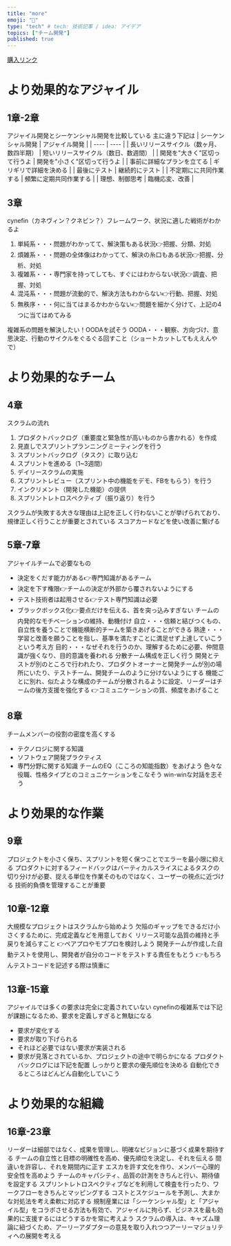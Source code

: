 ```yaml
---
title: "more"
emoji: "💬"
type: "tech" # tech: 技術記事 / idea: アイデア
topics: ["チーム開発"]
published: true
---
```


[購入リンク](https://www.amazon.co.jp/dp/B089KFKB5H/ref=dp-kindle-redirect?_encoding=UTF8&btkr=1)

# より効果的なアジャイル
## 1章-2章
アジャイル開発とシーケンシャル開発を比較している
主に違う下記は
| シーケンシャル開発 | アジャイル開発 |
| ---- | ---- |
| 長いリリースサイクル（数ヶ月、数四半期） | 短いリリースサイクル（数日、数週間） |
| 開発を"大きく"区切って行うよ | 開発を"小さく"区切って行うよ |
| 事前に詳細なプランを立てる | ギリギリで詳細を決める |
| 最後にテスト | 継続的にテスト |
| 不定期にに共同作業する | 頻繁に定期共同作業する |
| 理想、制御思考 | 臨機応変、改善 |

## 3章
cynefin（カネヴィン？クネビン？）フレームワーク、状況に適した戦術がわかるよ
1. 単純系・・・問題がわかってて、解決策もある状況👉把握、分類、対処
2. 煩雑系・・・問題の全体像はわかってて、解決の糸口もある状況👉把握、分析、対処
3. 複雑系・・・専門家を持ってしても、すぐにはわからない状況👉調査、把握、対処
4. 混沌系・・・問題が流動的で、解決方法もわからない👉行動、把握、対処
5. 無秩序・・・何に当てはまるかわからない👉問題を細かく分けて、上記の4つに当てはめてみる

複雑系の問題を解決したい！OODAを試そう
OODA・・・観察、方向づけ、意思決定、行動のサイクルをぐるぐる回すこと（ショートカットしてもええんやで）

# より効果的なチーム
## 4章
スクラムの流れ
1. プロダクトバックログ（重要度と緊急性が高いものから書かれる）を作成
2. 見直しでスプリントプランニングミーティングを行う
3. スプリントバックログ（タスク）に取り込む
4. スプリントを進める（1~3週間）
5. デイリースクラムの実施
6. スプリントレビュー（スプリント中の機能をデモ、FBをもらう）を行う
7. インクリメント（開発した機能）の提供
8. スプリントレトロスペクティブ（振り返り）を行う

スクラムが失敗する大きな理由は上記を正しく行わないことが挙げられており、規律正しく行うことが重要とされている
スコアカードなどを使い改善に繋げる

## 5章-7章
アジャイルチームで必要なもの
- 決定をくだす能力がある👉専門知識があるチーム
- 決定を下す権限👉チームの決定が外部から覆されないようにする
- テスト技術者は起用させる👉テスト専門知識は必要
- ブラックボックス化👉要点だけを伝える、首を突っ込みすぎない
チームの内発的なモチベーションの維持、動機付け
自立・・・信頼と結びつくもの、自立性を養うことで機能横断的チームを築きあげることができる
熟達・・・学習と改善を願うことを指し、基準を満たすことに満足せず上達していこうという考え方
目的・・・なぜそれを行うのか、理解するために必要、仲間意識が強くなり、目的意識を養われる
分散チーム構成を正しく行う
開発とテストが別のところで行われたり、プロダクトオーナーと開発チームが別の場所にいたり、テストチーム、開発チームのように分けないようにする
機能ごとに別れ、似たような構成のチームが分散されるように設定、リーダーはチームの後方支援を強化する
👉コミュニケーションの質、頻度をあげること

## 8章
チームメンバーの役割の密度を高くする
- テクノロジに関する知識
- ソフトウェア開発プラクティス
- 専門分野に関する知識
チームのEQ（こころの知能指数）をあげよう
色々な役職、性格タイプとのコミュニケーションをこなそう
win-winな対話を志そう

# より効果的な作業
## 9章
プロジェクトを小さく保ち、スプリントを短く保つことでエラーを最小限に抑える
プロダクトに対するフィードバックはバーティカルスライスによるタスクの切り分けが必要、捉える単位を作業そのものではなく、ユーザーの視点に近づける
技術的負債を管理することが重要

## 10章-12章
大規模なプロジェクトはスクラムから始めよう
欠陥のギャップをできるだけ小さくするために、完成定義などを用意しておく
リリース可能な品質の維持と手戻りを減らすこと
👉ペアプロやモブプロを検討しよう
開発チームが作成した自動テストを使用し、開発者が自分のコードをテストする責任をもとう
👉もちろんテストコードを記述する際は慎重に

## 13章-15章
アジャイルでは多くの要求は完全に定義されていない
cynefinの複雑系では下記が課題になるため、要求を定義しすぎると無駄になる
- 要求が変化する
- 要求が取り下げられる
- それほど必要ではない要求が実装される
- 要求が見落とされているか、プロジェクトの途中で明らかになる
プロダクトバックログには下記を配置
しっかりと要求の優先順位を決める
自動化できるところはどんどん自動化していこう

# より効果的な組織
## 16章-23章
リーダーは細部ではなく、成果を管理し、明確なビジョンに基づく成果を期待する
チームの自立性と目標の明確性を高め、優先順位を決定し、それを伝える
間違いを許容し、それを期間内に正す
エスカを許す文化を作り、メンバー心理的安全性を高めよう
チームのキャパシティ、品質の計測をきちんと行い、期待値を設定する
スプリントレトロスペクティブなどを利用して検査を行ったり、ワークフローをきちんとマッピングする
コストとスケジュールを予測し、大まかな対処法を考え柔軟に対応する
規制産業には「シーケンシャル型」と「アジャイル型」をコラボさせる方法も有効で、アジャイルに拘らず、ビジネスを最も効果的に支援するにはどうするかを常に考えよう
スクラムの導入は、キャズム理論に紐づくため、アーリーアダプターの意見を取り入れつつアーリーマジョリティへの展開を考える
